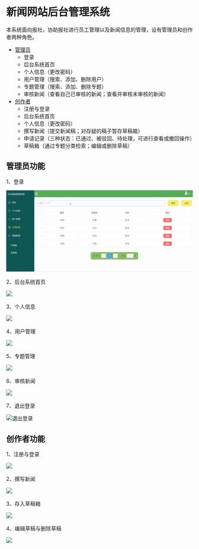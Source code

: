# 新闻网站后台管理系统

​	本系统面向报社，协助报社进行员工管理以及新闻信息的管理，设有管理员和创作者两种角色。

+ [管理员](#管理员功能)
  + 登录
  + 后台系统首页
  + 个人信息（更改密码）
  + 用户管理（搜索、添加、删除用户）
  + 专题管理（搜索、添加、删除专题）
  + 审核新闻（查看自己已审核的新闻；查看并审核未审核的新闻）
+ [创作者](#创作者功能)
  + 注册与登录
  + 后台系统首页
  + 个人信息（更改密码）
  + 撰写新闻（提交新闻稿；对存疑的稿子暂存草稿箱）
  + 申请记录（三种状态：已通过、被驳回、待处理，可进行查看或撤回操作）
  + 草稿箱（通过专题分类检索；编辑或删除草稿）

## 管理员功能

1、登录

<img src="https://github.com/Alex-try/News-Management-System/blob/master/news%E6%95%88%E6%9E%9C%E5%8A%A8%E5%9B%BE/%E4%B8%93%E9%A2%98%E7%AE%A1%E7%90%86-%E7%AE%A1%E7%90%86%E5%91%98.gif"  />

2、后台系统首页

![](D:\Aweb学习\vue-news\news效果动图\管理员-首页.gif)

3、个人信息

![](D:\Aweb学习\vue-news\news效果动图\管理员-个人信息.gif)

4、用户管理

![](D:\Aweb学习\vue-news\news效果动图\用户管理-管理员.gif)

5、专题管理

![](D:\Aweb学习\vue-news\news效果动图\专题管理-管理员.gif)

6、审核新闻

![](D:\Aweb学习\vue-news\news效果动图\审核新闻-管理员.gif)

7、退出登录

![退出登录](D:\Aweb学习\vue-news\news效果动图\退出登录.gif)

## 创作者功能

1、注册与登录

![](D:\Aweb学习\vue-news\news效果动图\注册登录-创作者.gif)

2、撰写新闻

![](D:\Aweb学习\vue-news\news效果动图\提交新闻稿-创作者.gif)

3、存入草稿箱

![](D:\Aweb学习\vue-news\news效果动图\存草稿-创作者.gif)

4、编辑草稿与删除草稿

![](D:\Aweb学习\vue-news\news效果动图\草稿箱-创作者.gif)

